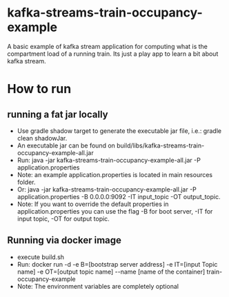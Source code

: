 # kafka-streams-train-occupancy-example
A basic example of kafka stream application for computing what is the compartment load of a running train.
Its just a play app to learn a bit about kafka stream.

# How to run
## running a fat jar locally
* Use gradle shadow target to generate the executable jar file, i.e.: gradle clean shadowJar.
* An executable jar can be found on build/libs/kafka-streams-train-occupancy-example-all.jar
* Run: java -jar kafka-streams-train-occupancy-example-all.jar -P application.properties
* Note: an example application.properties is located in main resources folder.
* Or: java -jar kafka-streams-train-occupancy-example-all.jar -P application.properties -B 0.0.0.0:9092 -IT input_topic -OT output_topic.
* Note: If you want to override the default properties in application.properties you can use the flag -B for boot server, -IT for input topic, -OT for output topic.

## Running via docker image
* execute build.sh
* Run: docker run -d -e B=[bootstrap server address] -e IT=[input Topic name] -e OT=[output topic name] --name [name of the container] train-occupancy-example
* Note: The environment variables are completely optional
